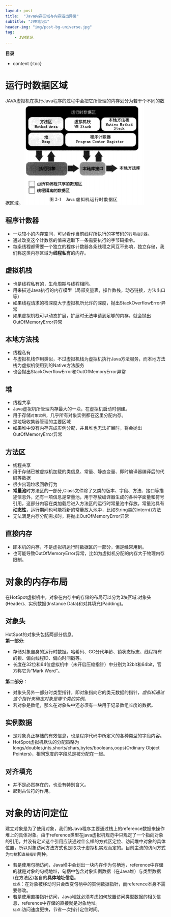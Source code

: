 ```yaml
---
layout: post
title:  "Java内存区域与内存溢出异常"
subtitle: "JVM笔记1"
header-img: "img/post-bg-universe.jpg"
tag: 
    - JVM笔记
---
```

**目录**
* content
{:toc}

# 运行时数据区域
JAVA虚拟机在执行Java程序的过程中会把它所管理的内存划分为若干个不同的数据区域。
![](\img\in-post\L-JVM\JVM1-1.PNG)

## 程序计数器
* 一块较小的内存空间，可以看作当前线程所执行的字节码的`行号指示器`。  
* 通过改变这个计数器的值来选取下一条需要执行的字节码指令。
* 每条线程都需要一个独立的程序计数器各条线程之间互不影响，独立存储，我们称这类内存区域为**线程私有**的内存。

## 虚拟机栈
* 也是线程私有的，生命周期与线程相同。
* 用来描述Java执行的内存模型（局部变量表，操作数栈，动态链接，方法出口等）
* 如果线程请求的栈深度大于虚拟机所允许的深度，抛出StackOverflowError异常
* 如果虚拟机栈可以动态扩展，扩展时无法申请到足够的内存，就会抛出OutOfMemoryError异常

## 本地方法栈
* 线程私有
* 与虚拟机栈作用类似，不过虚拟机栈为虚拟机执行Java方法服务，而本地方法栈为虚拟机使用到的Native方法服务
* 也会抛出StackOverflowError和OutOfMemoryError异常

## 堆
* 线程共享
* Java虚拟机所管理内存最大的一块，在虚拟机启动时创建。
* 用于存储`对象实例`，几乎所有对象实例都在这里分配内存。
* 是垃圾收集器管理的主要区域
* 如果堆中没有内存完成实例分配，并且堆也无法扩展时，将会抛出OutOfMemoryError异常

## 方法区
* 线程共享
* 用于存储已被虚拟机加载的类信息、常量、静态变量、即时编译器编译后的代码等数据
* 很少出现垃圾回收行为
* **常量池**时方法区的一部分,Class文件除了又类的版本、字段、方法、接口等描述信息外，还有一项信息是常量池，用于存放编译器生成的各种字面量和符号引用，这部分内容在类加载后进入方法区的运行时常量池中存放。常量池具有**动态性**，运行期间也可能将新的常量放入池中，比如String类的intern()方法
* 无法满足内存分配需求时，将抛出OutOfMemoryError异常

## 直接内存
* 即本机的内存，不是虚拟机运行时数据区的一部分，但是经常用到。
* 也可能导致OutOfMemoryError异常，比如为虚拟机分配的内存大于物理内存限制。

# 对象的内存布局
在HotSpot虚拟机中，对象在内存中的存储的布局可以分为3块区域:对象头(Header)、实例数据(Instance Data)和对其填充(Padding)。  

## 对象头
HotSpot的对象头包括两部分信息。  
**第一部分**:  
* 存储对象自身的运行时数据。哈希码、GC分代年龄、锁状态标志、线程持有的锁、偏向线程ID、偏向时间戳等。
* 长度在32位和64位虚拟机中（未开启压缩指针）中分别为32bit和64bit，官方称它为“Mark Word”。

**第二部分**：
* 对象头另外一部分时类型指针，即对象指向它的类元数据的指针，*虚拟机通过这个指针来确定对象是哪个类的实例*。
* 若对象是数组，那么在对象头中还必须有一块用于记录数组长度的数据。

## 实例数据
* 是对象真正存储的有效信息，也是程序代码中所定义的各种类型的字段内容。
* HotSpot虚拟机默认的分配策略为longs/doubles,ints,shorts/chars,bytes/booleans,oops(Ordinary Object Pointers)，相同宽度的字段总是被分配在一起。

## 对齐填充
* 并不是必然存在的，也没有特别含义。
* 起到占位符的作用。

# 对象的访问定位
建立对象是为了使用对象，我们的Java程序主要通过栈上的reference数据来操作堆上的具体对象。由于reference类型在java虚拟机规范中只规定了一个指向对象的引用，并没有定义这个引用应该通过什么样的方式区定位、访问堆中对象的具体位置，所以对象访问方法方式也是取决于虚拟机实现而定的。目前主流的访问方式为`句柄`和`直接指针`两种。
* 若是使用句柄访问，Java堆中会划出一块内存作为句柄池，reference中存储的就是对象的句柄地址，句柄中包含对象实例数据（在Java堆）与类型数据(在方法区)各自的**具体地址信息**。  
`优点`：在对象被移动时只会改变句柄中的实例数据指针，而reference本身不需要修改。
* 若是使用直接指针访问，Java堆就必须考虑如何放置访问类型数据的相关信息，reference中存储的直接就是对象地址。  
`优点`:访问速度更快，节省一次指针定位时间。